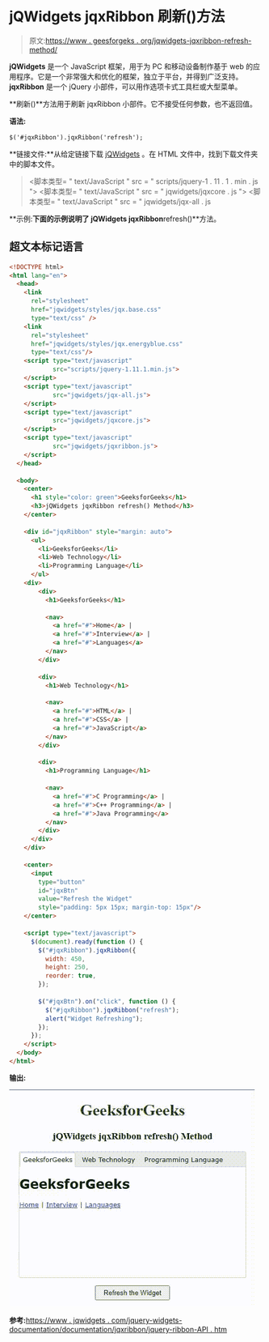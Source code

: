 # jQWidgets jqxRibbon 刷新()方法

> 原文:[https://www . geesforgeks . org/jqwidgets-jqxribbon-refresh-method/](https://www.geeksforgeeks.org/jqwidgets-jqxribbon-refresh-method/)

**jQWidgets** 是一个 JavaScript 框架，用于为 PC 和移动设备制作基于 web 的应用程序。它是一个非常强大和优化的框架，独立于平台，并得到广泛支持。 **jqxRibbon** 是一个 jQuery 小部件，可以用作选项卡式工具栏或大型菜单。

**刷新()**方法用于刷新 jqxRibbon 小部件。它不接受任何参数，也不返回值。

**语法:**

```html
$('#jqxRibbon').jqxRibbon('refresh');
```

**链接文件:**从给定链接下载 [jQWidgets](https://www.jqwidgets.com/download/) 。在 HTML 文件中，找到下载文件夹中的脚本文件。

> <link rel="”stylesheet”" href="”jqwidgets/styles/jqx.base.css”" type="”text/css”">
> <脚本类型= " text/JavaScript " src = " scripts/jquery-1 . 11 . 1 . min . js "></脚本类型>
> <脚本类型= " text/JavaScript " src = " jqwidgets/jqxcore . js "></脚本类型>
> <脚本类型= " text/JavaScript " src = " jqwidgets/jqx-all . js

**示例:**下面的示例说明了 jQWidgets jqxRibbon**refresh()**方法。

## 超文本标记语言

```html
<!DOCTYPE html>
<html lang="en">
  <head>
    <link
      rel="stylesheet"
      href="jqwidgets/styles/jqx.base.css"
      type="text/css" />
    <link
      rel="stylesheet"
      href="jqwidgets/styles/jqx.energyblue.css"
      type="text/css"/>
    <script type="text/javascript" 
            src="scripts/jquery-1.11.1.min.js">
    </script>
    <script type="text/javascript" 
            src="jqwidgets/jqx-all.js">
    </script>
    <script type="text/javascript" 
            src="jqwidgets/jqxcore.js">
    </script>
    <script type="text/javascript"           
            src="jqwidgets/jqxribbon.js">
    </script>
  </head>

  <body>
    <center>
      <h1 style="color: green">GeeksforGeeks</h1>
      <h3>jQWidgets jqxRibbon refresh() Method</h3>
    </center>

    <div id="jqxRibbon" style="margin: auto">
      <ul>
        <li>GeeksforGeeks</li>
        <li>Web Technology</li>
        <li>Programming Language</li>
      </ul>
    <div>
        <div>
          <h1>GeeksforGeeks</h1>

          <nav>
            <a href="#">Home</a> | 
            <a href="#">Interview</a> |
            <a href="#">Languages</a>
          </nav>
        </div>

        <div>
          <h1>Web Technology</h1>

          <nav>
            <a href="#">HTML</a> | 
            <a href="#">CSS</a> |
            <a href="#">JavaScript</a>
          </nav>
        </div>

        <div>
          <h1>Programming Language</h1>

          <nav>
            <a href="#">C Programming</a> | 
            <a href="#">C++ Programming</a> |
            <a href="#">Java Programming</a>
          </nav>
        </div>
      </div>
    </div>

    <center>
      <input
        type="button"
        id="jqxBtn"
        value="Refresh the Widget"
        style="padding: 5px 15px; margin-top: 15px"/>
    </center>

    <script type="text/javascript">
      $(document).ready(function () {
        $("#jqxRibbon").jqxRibbon({
          width: 450,
          height: 250,
          reorder: true,
        });

        $("#jqxBtn").on("click", function () {
          $("#jqxRibbon").jqxRibbon("refresh");
          alert("Widget Refreshing");
        });
      });
    </script>
  </body>
</html>
```

**输出:**

![](img/16ece1bb26bb5a5d66e2a0517a300353.png)

**参考:**[https://www . jqwidgets . com/jquery-widgets-documentation/documentation/jqxribbon/jquery-ribbon-API . htm](https://www.jqwidgets.com/jquery-widgets-documentation/documentation/jqxribbon/jquery-ribbon-api.htm)